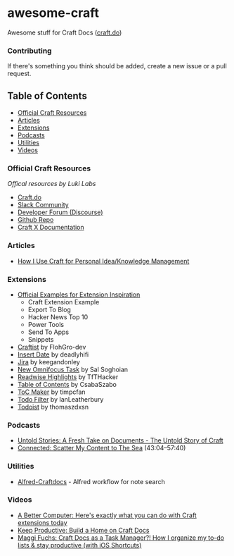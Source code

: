 # awesome-craft
Awesome stuff for Craft Docs ([craft.do](https://www.craft.do))

### Contributing

If there's something you think should be added, create a new issue or a pull request.

## Table of Contents
- [Official Craft Resources](#official-craft-resources)
- [Articles](#articles)
- [Extensions](#extensions)
- [Podcasts](#podcasts)
- [Utilities](#utilities)
- [Videos](#videos)

### Official Craft Resources
*Offical resources by Luki Labs*

- [Craft.do](https://www.craft.do)
- [Slack Community](https://craft.do/community)
- [Developer Forum (Discourse)](https://forum.developer.craft.do)
- [Github Repo](https://github.com/craftdocs)
- [Craft X Documentation](https://documentation.developer.craft.do)

### Articles

- [How I Use Craft for Personal Idea/Knowledge Management](https://jessejanderson.medium.com/how-i-use-craft-for-personal-idea-knowledge-management-7f77cdc9031)

### Extensions

- [Official Examples for Extension Inspiration](https://github.com/craftdocs/craft-extension-inspirations)
  - Craft Extension Example
  - Export To Blog
  - Hacker News Top 10
  - Power Tools
  - Send To Apps
  - Snippets
- [Craftist](https://github.com/FlohGro-dev/Craftist) by FlohGro-dev
- [Insert Date](https://github.com/deadlyhifi/craft-x-insert-date) by deadlyhifi
- [Jira](https://github.com/keegandonley/jira-craft-extension) by keegandonley
- [New Omnifocus Task](https://omni-automation.com/craft/omnifocus-new-task.html) by Sal Soghoian
- [Readwise Highlights](https://github.com/TfTHacker/craft42-readwise) by TfTHacker
- [Table of Contents](https://github.com/CsabaSzabo/craft-extension-table-of-content) by CsabaSzabo
- [ToC Maker](https://github.com/timpcfan/craft-toc-maker) by timpcfan
- [Todo Filter](https://github.com/IanLeatherbury/todo-filter) by IanLeatherbury
- [Todoist](https://github.com/thomaszdxsn/craft-todoist) by thomaszdxsn

### Podcasts

- [Untold Stories: A Fresh Take on Documents - The Untold Story of Craft](https://soundcloud.com/untold-stories-podcast/a-fresh-take-on-documents-the-untold-story-of-craft)
- [Connected: Scatter My Content to The Sea](https://www.relay.fm/connected/375) (43:04–57:40)

### Utilities

- [Alfred-Craftdocs](https://github.com/kudrykv/alfred-craftdocs) - Alfred workflow for note search

### Videos

- [A Better Computer: Here's exactly what you can do with Craft extensions today](https://youtu.be/UOj4DVPTy7Q)
- [Keep Productive: Build a Home on Craft Docs](https://youtu.be/XVzlq30ThLs)
- [Maggi Fuchs: Craft Docs as a Task Manager?! How I organize my to-do lists & stay productive (with iOS Shortcuts)](https://youtu.be/V5aeMqWc2Ac)
